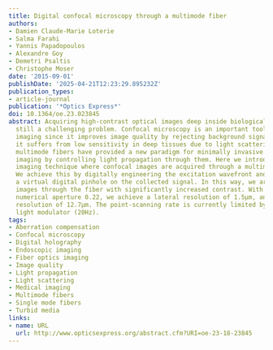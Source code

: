 ```yaml
---
title: Digital confocal microscopy through a multimode fiber
authors:
- Damien Claude-Marie Loterie
- Salma Farahi
- Yannis Papadopoulos
- Alexandre Goy
- Demetri Psaltis
- Christophe Moser
date: '2015-09-01'
publishDate: '2025-04-21T12:23:29.895232Z'
publication_types:
- article-journal
publication: '*Optics Express*'
doi: 10.1364/oe.23.023845
abstract: Acquiring high-contrast optical images deep inside biological tissues is
  still a challenging problem. Confocal microscopy is an important tool for biomedical
  imaging since it improves image quality by rejecting background signals. However,
  it suffers from low sensitivity in deep tissues due to light scattering. Recently,
  multimode fibers have provided a new paradigm for minimally invasive endoscopic
  imaging by controlling light propagation through them. Here we introduce a combined
  imaging technique where confocal images are acquired through a multimode fiber.
  We achieve this by digitally engineering the excitation wavefront and then applying
  a virtual digital pinhole on the collected signal. In this way, we are able to acquire
  images through the fiber with significantly increased contrast. With a fiber of
  numerical aperture 0.22, we achieve a lateral resolution of 1.5µm, and an axial
  resolution of 12.7µm. The point-scanning rate is currently limited by our spatial
  light modulator (20Hz).
tags:
- Aberration compensation
- Confocal microscopy
- Digital holography
- Endoscopic imaging
- Fiber optics imaging
- Image quality
- Light propagation
- Light scattering
- Medical imaging
- Multimode fibers
- Single mode fibers
- Turbid media
links:
- name: URL
  url: http://www.opticsexpress.org/abstract.cfm?URI=oe-23-18-23845
---
```

